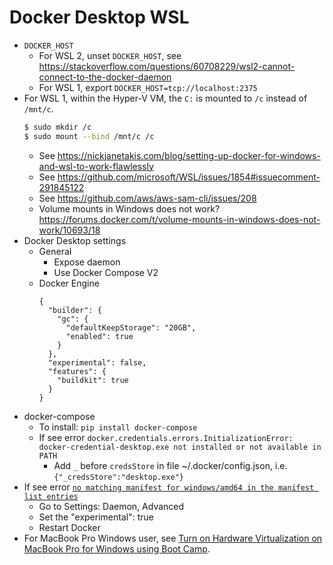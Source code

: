 # Docker Desktop WSL

- `DOCKER_HOST`
    - For WSL 2, unset `DOCKER_HOST`, see https://stackoverflow.com/questions/60708229/wsl2-cannot-connect-to-the-docker-daemon
    - For WSL 1, export `DOCKER_HOST=tcp://localhost:2375`
- For WSL 1, within the Hyper-V VM, the `C:` is mounted to `/c` instead of `/mnt/c`.
    ```bash
    $ sudo mkdir /c
    $ sudo mount --bind /mnt/c /c
    ```
    - See https://nickjanetakis.com/blog/setting-up-docker-for-windows-and-wsl-to-work-flawlessly
    - See https://github.com/microsoft/WSL/issues/1854#issuecomment-291845122
    - See https://github.com/aws/aws-sam-cli/issues/208
    - Volume mounts in Windows does not work? https://forums.docker.com/t/volume-mounts-in-windows-does-not-work/10693/18
- Docker Desktop settings
    - General
        - Expose daemon
        - Use Docker Compose V2
    - Docker Engine
        ```
        {
          "builder": {
            "gc": {
              "defaultKeepStorage": "20GB",
              "enabled": true
            }
          },
          "experimental": false,
          "features": {
            "buildkit": true
          }
        }
        ```
- docker-compose
    - To install: `pip install docker-compose`
    - If see error `docker.credentials.errors.InitializationError: docker-credential-desktop.exe not installed or not available in PATH`
        - Add `_` before `credsStore` in file ~/.docker/config.json, i.e. `{"_credsStore":"desktop.exe"}`
- If see error [`no matching manifest for windows/amd64 in the manifest list entries`](https://stackoverflow.com/questions/48066994/docker-no-matching-manifest-for-windows-amd64-in-the-manifest-list-entries)
    - Go to Settings: Daemon, Advanced
    - Set the "experimental": true
    - Restart Docker
- For MacBook Pro Windows user, see [Turn on Hardware Virtualization on MacBook Pro for Windows using Boot Camp](https://apple.stackexchange.com/questions/120361/how-to-turn-on-hardware-virtualization-on-late-2013-macbook-pro-for-windows-8-1?).
